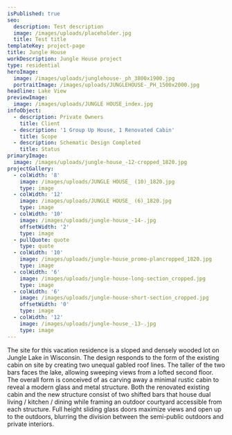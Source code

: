 ```yaml
---
isPublished: true
seo:
  description: Test description
  image: /images/uploads/placeholder.jpg
  title: Test title
templateKey: project-page
title: Jungle House
workDescription: Jungle House project
type: residential
heroImage:
  image: /images/uploads/junglehouse-_ph_3800x1900.jpg
  portraitImage: /images/uploads/JUNGLEHOUSE-_PH_1500x2000.jpg
headline: Lake View
previewImage:
  image: /images/uploads/JUNGLE HOUSE_index.jpg
infoObject:
  - description: Private Owners
    title: Client
  - description: '1 Group Up House, 1 Renovated Cabin'
    title: Scope
  - description: Schematic Design Completed
    title: Status
primaryImage:
  image: /images/uploads/jungle-house_-12-cropped_1820.jpg
projectGallery:
  - colWidth: '8'
    image: /images/uploads/JUNGLE HOUSE_ (10)_1820.jpg
    type: image
  - colWidth: '12'
    image: /images/uploads/JUNGLE HOUSE_ (6)_1820.jpg
    type: image
  - colWidth: '10'
    image: /images/uploads/jungle-house_-14-.jpg
    offsetWidth: '2'
    type: image
  - pullQuote: quote
    type: quote
  - colWidth: '10'
    image: /images/uploads/jungle-house_promo-plancropped_1820.jpg
    type: image
  - colWidth: '6'
    image: /images/uploads/jungle-house-long-section_cropped.jpg
    type: image
  - colWidth: '6'
    image: /images/uploads/jungle-house-short-section_cropped.jpg
    offsetWidth: '0'
    type: image
  - colWidth: '12'
    image: /images/uploads/jungle-house_-13-.jpg
    type: image
---
```

The site for this vacation residence is a sloped and densely wooded lot on Jungle Lake in Wisconsin. The design responds to the form of the existing cabin on site by creating two unequal gabled roof lines. The taller of the two bars faces the lake, allowing sweeping views from a lofted second floor. The overall form is conceived of as carving away a minimal rustic cabin to reveal a modern glass and metal structure. Both the renovated existing cabin and the new structure consist of two shifted bars that house dual living / kitchen / dining while framing an outdoor courtyard accessible from each structure. Full height sliding glass doors maximize views and open up to the outdoors, blurring the division between the semi-public outdoors and private interiors.
